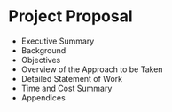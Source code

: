 # Project Proposal

- Executive Summary
- Background
- Objectives
- Overview of the Approach to be Taken
- Detailed Statement of Work
- Time and Cost Summary
- Appendices
